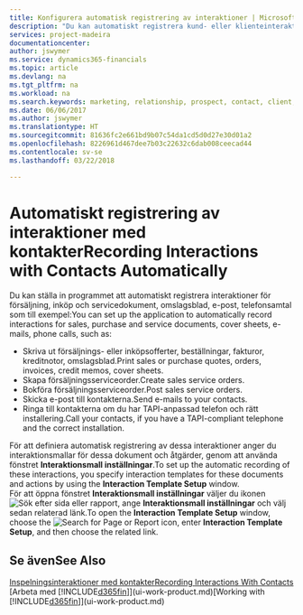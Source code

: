 ```yaml
---
title: Konfigurera automatisk registrering av interaktioner | Microsoft Docs
description: "Du kan automatiskt registrera kund- eller klienteinteraktioner, till exempel för försäljnings-, inköps- och servicedokument eller telefonsamtal."
services: project-madeira
documentationcenter: 
author: jswymer
ms.service: dynamics365-financials
ms.topic: article
ms.devlang: na
ms.tgt_pltfrm: na
ms.workload: na
ms.search.keywords: marketing, relationship, prospect, contact, client, customer
ms.date: 06/06/2017
ms.author: jswymer
ms.translationtype: HT
ms.sourcegitcommit: 81636fc2e661bd9b07c54da1cd5d0d27e30d01a2
ms.openlocfilehash: 8226961d467dee7b03c22632c6dab008ceecad44
ms.contentlocale: sv-se
ms.lasthandoff: 03/22/2018

---
```

# <a name="recording-interactions-with-contacts-automatically"></a><span data-ttu-id="abb7a-103">Automatiskt registrering av interaktioner med kontakter</span><span class="sxs-lookup"><span data-stu-id="abb7a-103">Recording Interactions with Contacts Automatically</span></span>
<span data-ttu-id="abb7a-104">Du kan ställa in programmet att automatiskt registrera interaktioner för försäljning, inköp och servicedokument, omslagsblad, e-post, telefonsamtal som till exempel:</span><span class="sxs-lookup"><span data-stu-id="abb7a-104">You can set up the application to automatically record interactions for sales, purchase and service documents, cover sheets, e-mails, phone calls, such as:</span></span>

* <span data-ttu-id="abb7a-105">Skriva ut försäljnings- eller inköpsofferter, beställningar, fakturor, kreditnotor, omslagsblad.</span><span class="sxs-lookup"><span data-stu-id="abb7a-105">Print sales or purchase quotes, orders, invoices, credit memos, cover sheets.</span></span>
* <span data-ttu-id="abb7a-106">Skapa försäljningsserviceorder.</span><span class="sxs-lookup"><span data-stu-id="abb7a-106">Create sales service orders.</span></span>
* <span data-ttu-id="abb7a-107">Bokföra försäljningsserviceorder.</span><span class="sxs-lookup"><span data-stu-id="abb7a-107">Post sales service orders.</span></span>
* <span data-ttu-id="abb7a-108">Skicka e-post till kontakterna.</span><span class="sxs-lookup"><span data-stu-id="abb7a-108">Send e-mails to your contacts.</span></span>
* <span data-ttu-id="abb7a-109">Ringa till kontakterna om du har TAPI-anpassad telefon och rätt installering.</span><span class="sxs-lookup"><span data-stu-id="abb7a-109">Call your contacts, if you have a TAPI-compliant telephone and the correct installation.</span></span>

<span data-ttu-id="abb7a-110">För att definiera automatisk registrering av dessa interaktioner anger du interaktionsmallar för dessa dokument och åtgärder, genom att använda fönstret **Interaktionsmall inställningar**.</span><span class="sxs-lookup"><span data-stu-id="abb7a-110">To set up the automatic recording of these interactions, you specify interaction templates for these documents and actions by using the **Interaction Template Setup** window.</span></span>  
<span data-ttu-id="abb7a-111">För att öppna fönstret **Interaktionsmall inställningar** väljer du ikonen ![Sök efter sida eller rapport](media/ui-search/search_small.png "ikonen Sök efter sida eller rapport"), ange **Interaktionsmall inställningar** och välj sedan relaterad länk.</span><span class="sxs-lookup"><span data-stu-id="abb7a-111">To open the **Interaction Template Setup** window, choose the ![Search for Page or Report](media/ui-search/search_small.png "Search for Page or Report icon") icon, enter **Interaction Template Setup**, and then choose the related link.</span></span>

## <a name="see-also"></a><span data-ttu-id="abb7a-112">Se även</span><span class="sxs-lookup"><span data-stu-id="abb7a-112">See Also</span></span>
[<span data-ttu-id="abb7a-113">Inspelningsinteraktioner med kontakter</span><span class="sxs-lookup"><span data-stu-id="abb7a-113">Recording Interactions With Contacts</span></span>](marketing-interactions.md)  
<span data-ttu-id="abb7a-114">[Arbeta med [!INCLUDE[d365fin](includes/d365fin_md.md)]](ui-work-product.md)</span><span class="sxs-lookup"><span data-stu-id="abb7a-114">[Working with [!INCLUDE[d365fin](includes/d365fin_md.md)]](ui-work-product.md)</span></span>  

